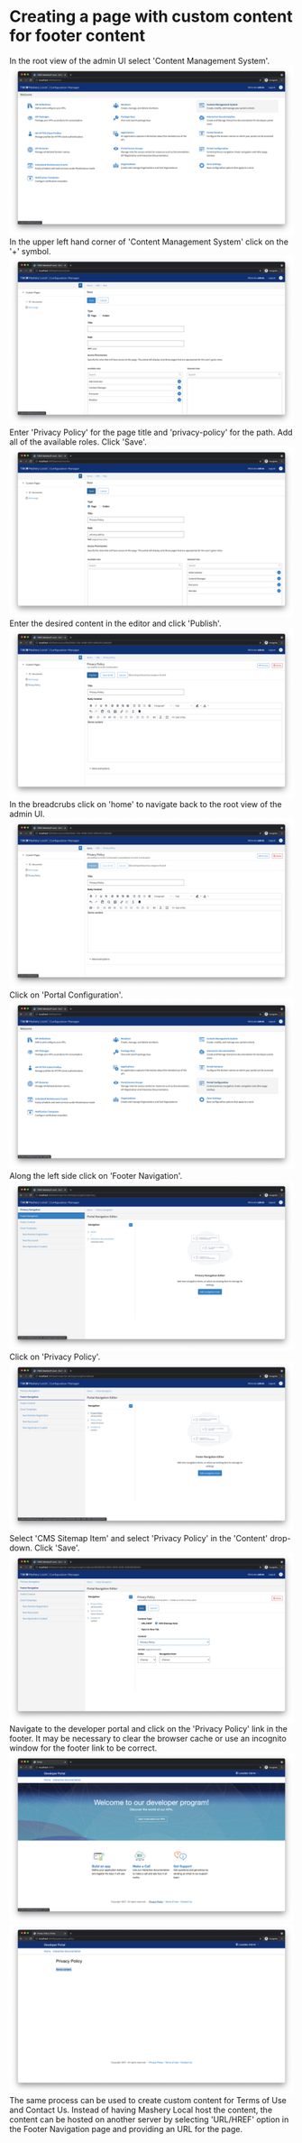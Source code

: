 # Creating a page with custom content for footer content
In the root view of the admin UI select 'Content Management System'. ![root view](image_1.png?raw=true)
In the upper left hand corner of 'Content Management System' click on the '+' symbol. ![create page](image_2.png?raw=true)
Enter 'Privacy Policy' for the page title and 'privacy-policy' for the path. Add all of the available roles. Click 'Save'. ![create page](image_3.png?raw=true)
Enter the desired content in the editor and click 'Publish'. ![publish content](image_4.png?raw=true)
In the breadcrubs click on 'home' to navigate back to the root view of the admin UI. ![navigate home](image_5.png?raw=true)
Click on 'Portal Configuration'. ![navigate portal configuration](image_6.png?raw=true)
Along the left side click on 'Footer Navigation'. ![navigate footer navigation](image_7.png?raw=true)
Click on 'Privacy Policy'. ![navigate privacy policy](image_8.png?raw=true)
Select 'CMS Sitemap Item' and select 'Privacy Policy' in the 'Content' drop-down. Click 'Save'. ![create cms sitemap item](image_9.png?raw=true)
Navigate to the developer portal and click on the 'Privacy Policy' link in the footer. It may be necessary to clear the browser cache or use an incognito window for the footer link to be correct. ![home page](image_10.png?raw=true) ![privacy policy](image_11.png?raw=true)
The same process can be used to create custom content for Terms of Use and Contact Us. Instead of having Mashery Local host the content, the content can be hosted on another server by selecting 'URL/HREF' option in the Footer Navigation page and providing an URL for the page.
